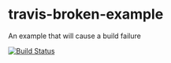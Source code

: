 # travis-broken-example

An example that will cause a build failure

[![Build Status](https://travis-ci.org/abekoh/travis-broken-example.svg?branch=master)](https://travis-ci.org/abekoh/travis-broken-example)
